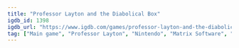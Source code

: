 ```yaml
---
title: "Professor Layton and the Diabolical Box"
igdb_id: 1398
igdb_url: "https://www.igdb.com/games/professor-layton-and-the-diabolical-box"
tag: ["Main game", "Professor Layton", "Nintendo", "Matrix Software", "LEVEL-5", "Point-and-click", "Puzzle", "Visual Novel", "Single player", "Side view", "Text", "Mystery"]
---
```

